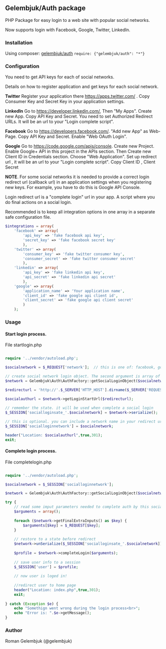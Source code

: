 ## Gelembjuk/Auth package

PHP Package for easy login to a web site with popular social networks.

Now supports login with Facebook, Google, Twitter, LinkedIn.

### Installation

Using composer: [gelembjuk/auth](http://packagist.org/packages/gelembjuk/auth) ``` require: {"gelembjuk/auth": "*"} ```

### Configuration

You need to get API keys for each of social networks.

Details on how to register application and get keys for each social network.

**Twitter** Register your application there https://apps.twitter.com/ . Copy Consumer Key and Secret Key in your application settings.

**LinkedIn** Go to https://developer.linkedin.com/, Then "My Apps". Create new App. Copy API Key and Secret. You need to set Authorized Redirect URLs. 
It will be an url to your "Login complete script".

**Facebook** Go to https://developers.facebook.com/. "Add new App" as Web-Page. Copy API Key and Secret. Enable "Web OAuth Login".

**Google** Go to https://code.google.com/apis/console. Create new Project. Enable Google+ API in this project in the APIs section. Then Create new Client ID in Credentials section.
Choose "Web Application". Set up redirect url , it will be an url to your "Login complete script". Copy Client ID , Client Secret

**NOTE**. For some social networks it is needed to provide a correct login redirect url 
(callback url) in an application settings when you registering new keys. For example, you have to do this is Google API Console.

Login redirect url is a "complete login" url in your app. A script where you do final actions on a social login.

Recommended is to keep all integration options in one array in a separate safe configuration file.

```php
$integrations = array(
	'facebook' => array(
		'api_key' => 'fake facebook api key',
		'secret_key' => 'fake facebook secret key'
		),
	'twitter' => array(
		'consumer_key' => 'fake twitter consumer key',
		'consumer_secret' => 'fake twitter consumer secret'
		),
	'linkedin' => array(
		'api_key' => 'fake linkedin api key',
		'api_secret' => 'fake linkedin api secret'
		),
	'google' => array(
		'application_name' => 'Your application name',
		'client_id' => 'fake google api client id',
		'client_secret' => 'fake google api client secret'
		)
	);

```

### Usage

#### Start login process. 

File startlogin.php

```php

require '../vendor/autoload.php';

$socialnetwork = $_REQUEST['network'];  // this is one of: facebook, google, twitter, linkedin

// create social network login object. The second argument is array of API settings for a social network
$network = Gelembjuk\Auth\AuthFactory::getSocialLoginObject($socialnetwork,$integrations[$socialnetwork]);

$redirecturl = 'http://'.$_SERVER['HTTP_HOST'].dirname($_SERVER['REQUEST_URI']).'/completelogin.php';

$socialauthurl = $network->getLoginStartUrl($redirecturl);
		
// remember the state. it will be used when complete a social login
$_SESSION['socialloginsate_'.$socialnetwork] = $network->serialize();

// this is optional. you can include a network name in your redirect url and then extract
$_SESSION['socialloginnetwork'] = $socialnetwork;

header("Location: $socialauthurl",true,301);
exit;

```

#### Complete login process.

File completelogin.php

```php

require '../vendor/autoload.php';

$socialnetwork = $_SESSION['socialloginnetwork']; 

$network = Gelembjuk\Auth\AuthFactory::getSocialLoginObject($socialnetwork,$integrations[$socialnetwork]);

try {
	// read some imput parameters needed to complete auth by this social network
	$arguments = array();
	
	foreach ($network->getFinalExtraInputs() as $key) {
		$arguments[$key] = $_REQUEST[$key];
	}
	
	// restore to a state before redirect
	$network->unSerialize($_SESSION['socialloginsate_'.$socialnetwork]);
			
	$profile = $network->completeLogin($arguments);
	
	// save user info to a session
	$_SESSION['user'] = $profile;
	
	// now user is loged in!
	
	//redirect user to home page
	header("Location: index.php",true,301);
	exit;
	
} catch (Exception $e) {
	echo "Somethign went wrong during the login process<br>";
	echo "Error is: ".$e->getMessage();
}

```

### Author

Roman Gelembjuk (@gelembjuk)

